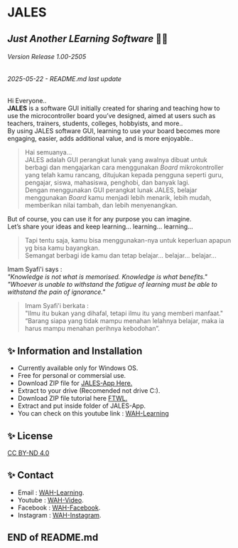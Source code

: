 # JALES
## _Just Another LEarning Software_ :man_teacher:
###### _Version Release 1.00-2505_
###### _2025-05-22 - README.md last update_
Hi Everyone..  
**JALES** is a software GUI initially created for sharing and teaching how to use the microcontroller board you’ve designed, aimed at users such as teachers, trainers, students, colleges, hobbyists, and more..  
By using JALES software GUI, learning to use your board becomes more engaging, easier, adds additional value, and is more enjoyable..
> Hai semuanya...  
> JALES adalah GUI perangkat lunak yang awalnya dibuat untuk berbagi dan mengajarkan cara menggunakan _Board_ mikrokontroller yang telah kamu rancang, ditujukan kepada pengguna seperti guru, pengajar, siswa, mahasiswa, penghobi, dan banyak lagi.  
> Dengan menggunakan GUI perangkat lunak JALES, belajar menggunakan _Board_ kamu menjadi lebih menarik, lebih mudah, memberikan nilai tambah, dan lebih menyenangkan.

But of course, you can use it for any purpose you can imagine.  
Let’s share your ideas and keep learning... learning... learning...
> Tapi tentu saja, kamu bisa menggunakan-nya untuk keperluan apapun yg bisa kamu bayangkan.  
> Semangat berbagi ide kamu dan tetap belajar... belajar... belajar...

Imam Syafi'i says :  
_"Knowledge is not what is memorised. Knowledge is what benefits."_  
_"Whoever is unable to withstand the fatigue of learning must be able to withstand the pain of ignorance."_  
> Imam Syafi'i berkata :  
> "Ilmu itu bukan yang dihafal, tetapi ilmu itu yang memberi manfaat."  
> “Barang siapa yang tidak mampu menahan lelahnya belajar, maka ia harus mampu menahan perihnya kebodohan”.

## ✨ Information and Installation

- Currently available only for Windows OS.
- Free for personal or commersial use.
- Download ZIP file for [JALES-App Here.](https://github.com/WAH-share/JALES-apps/archive/refs/heads/main.zip)
- Extract to your drive (Recomended not drive C:\).
- Download ZIP file tutorial here [FTWL.](https://github.com/WAH-share/FTWL/archive/refs/heads/main.zip)
- Extract and put inside folder of JALES-App.
- You can check on this youtube link : [WAH-Learning](https://www.youtube.com/@WAH.Learning)

## ✨ License
[CC BY-ND 4.0](https://creativecommons.org/licenses/by-nd/4.0/deed.en)

## ✨ Contact
- Email : [WAH-Learning](mailto:wah.learning@gmail.com).
- Youtube : [WAH-Video](https://www.youtube.com/@WAH.Learning).
- Facebook : [WAH-Facebook](https://www.facebook.com/profile.php?id=100094907858032).
- Instagram : [WAH-Instagram](https://www.instagram.com/wah.digital.solution/).

##
## END of README.md
